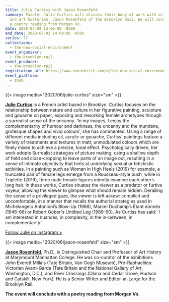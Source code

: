 ```yaml
---
title: Julie Curtiss with Jason Rosenfeld
summary: Painter Julie Curtiss will discuss their body of work with art critic
  and art historian, Jason Rosenfeld of the Brooklyn Rail. We will conclude with
  a poetry reading from Morgan Vo.
date: 2020-07-02 13:00:00 -0500
end_date: 2020-07-02 14:00:00 -0500
series: 77
collections:
  - the-new-social-environment
event_organizer:
  - the-brooklyn-rail
event_producer:
  - the-brooklyn-rail
registration_url: https://www.eventbrite.com/e/the-new-social-environment-77-julie-curtiss-tickets-111033373810
event_platform:
  - zoom
---
```

{{< image media="2020/06/julie-curtiss" size="sm" >}}

**[Julie Curtiss](https://www.juliecurtiss.com)** is a French artist based in Brooklyn. Curtiss focuses on the relationship between nature and culture in her figurative painting, sculpture and gouache on paper, exposing and reworking female archetypes through a surrealist sense of the uncanny. ‘In my images, I enjoy the complementarity of humour and darkness, the uncanny and the mundane, grotesque shapes and vivid colours’, she has commented. Using a range of different media including oil, acrylic or gouache, Curtiss’ paintings feature a variety of treatments and textures in matt, unmodulated colours which are finely mixed to achieve a precise, tonal effect. Psychologically driven, her work adopts Surrealist strategies of picture making, using a shallow depth of field and close-cropping to leave parts of an image out, resulting in a sense of intimate objectivity that hints at underlying sexual or fetishistic activities. In a painting such as Woman in High Heels (2019) for example, a truncated pair of female legs emerge from a Rousseau-style bush, while in Triplette (2019), three nude female figures intently examine each other’s long hair. In these works, Curtiss situates the viewer as a predator or furtive voyeur, allowing the viewer to glimpse what should remain hidden. Derailing the sense of a privileged gaze, the viewer is left askew: complicit and uncomfortable, in a manner that recalls the authorial strategies used in Michelangelo Antonioni’s Blow-Up (1966), Marcel Duchamp’s Étant donnés (1946-66) or Robert Gober's Untitled Leg (1989-90). As Curtiss has said: ‘I am interested in nuances, in complexity, in the in-between, in complementarity.’

[Follow Julie on Instagram »](https://www.instagram.com/julietuyetcurtiss/)

{{< image media="2020/06/jason-rosenfeld" size="sm" >}}

**[Jason Rosenfeld](https://brooklynrail.org/contributor/Jason-Rosenfeld)**, Ph.D., is Distinguished Chair and Professor of Art History at Marymount Manhattan College. He was co-curator of the exhibitions John Everett Millais (Tate Britain, Van Gogh Museum), Pre-Raphaelites: Victorian Avant-Garde (Tate Britain and the National Gallery of Art, Washington, D.C.), and River Crossings (Olana and Cedar Grove, Hudson and Catskill, New York). He is a Senior Writer and Editor-at-Large for the Brooklyn Rail.

**The event will conclude with a poetry reading from Morgan Vo.**